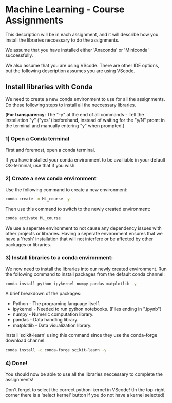 # Machine Learning - Course Assignments

This description will be in each assignment, and it will describe how you install the libraries neccessary to do the assignments.

We assume that you have installed either 'Anaconda' or 'Miniconda' successfully.

We also assume that you are using VScode. There are other IDE options, but the following description assumes you are using VScode.

## Install libraries with Conda

We need to create a new conda environment to use for all the assignments. Do these following steps to install all the neccessary libraries.

(**For transparency**: The "-y" at the end of all commands - Tell the installation "y" ("yes") beforehand, instead of waiting for the "y/N" promt in the terminal and manually entering "y" when prompted.)

### 1) Open a Conda terminal

First and foremost, open a conda terminal.

If you have installed your conda environment to be availiable in your default OS-terminal, use that if you wish.

### 2) Create a new conda environment

Use the following command to create a new environment:

```Bash
conda create -n ML_course -y
```

Then use this command to switch to the newly created environment:

```Bash
conda activate ML_course
```

We use a seperate environment to not cause any dependency issues with other projects or libraries. Having a seperate environment ensures that we have a 'fresh' installation that will not interfere or be affected by other packages or libraries.

### 3) Install libraries to a conda environment:

We now need to install the libraries into our newly created environment. Run the following command to install packages from the default conda channel:

```Bash
conda install python ipykernel numpy pandas matplotlib -y
```

A brief breakdown of the packages:
* Python - The programing language itself.
* ipykernel - Needed to run python notebooks. (Files ending in ".ipynb")
* numpy - Numeric computation library.
* pandas - Data handling library.
* matplotlib - Data visualization library.

Install 'scikit-learn' using this command since they use the conda-forge download channel:

```Bash
conda install -c conda-forge scikit-learn -y
```

### 4) Done!

You should now be able to use all the libraries neccessary to complete the assignments!

Don't forget to select the correct python-kernel in VScode! (In the top-right corner there is a 'select kernel' button if you do not have a kernel selected)
